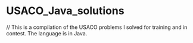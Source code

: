 # USACO_Java_solutions
// This is a compilation of the USACO problems I solved for training and in contest. The language is in Java.
